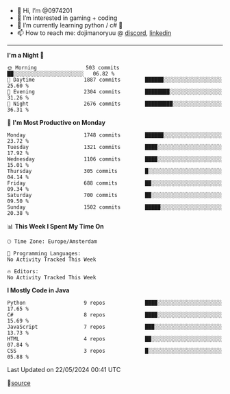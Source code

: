 - 👋 Hi, I’m @0974201
- 👀 I’m interested in gaming + coding
- 🌱 I’m currently learning python / c# 🐍
- 📫 How to reach me: dojimanoryuu @ [discord](https://discord.com "please let me know that you found me on github"), [linkedin](https://www.linkedin.com/in/sonprakiki/)  

<!---
0974201/0974201 is a ✨ special ✨ repository because its `README.md` (this file) appears on your GitHub profile.
You can click the Preview link to take a look at your changes.
--->

----
<!--START_SECTION:waka-->
**I'm a Night 🦉** 

```text
🌞 Morning                503 commits         ██░░░░░░░░░░░░░░░░░░░░░░░   06.82 % 
🌆 Daytime                1887 commits        ██████░░░░░░░░░░░░░░░░░░░   25.60 % 
🌃 Evening                2304 commits        ████████░░░░░░░░░░░░░░░░░   31.26 % 
🌙 Night                  2676 commits        █████████░░░░░░░░░░░░░░░░   36.31 % 
```
📅 **I'm Most Productive on Monday** 

```text
Monday                   1748 commits        ██████░░░░░░░░░░░░░░░░░░░   23.72 % 
Tuesday                  1321 commits        ████░░░░░░░░░░░░░░░░░░░░░   17.92 % 
Wednesday                1106 commits        ████░░░░░░░░░░░░░░░░░░░░░   15.01 % 
Thursday                 305 commits         █░░░░░░░░░░░░░░░░░░░░░░░░   04.14 % 
Friday                   688 commits         ██░░░░░░░░░░░░░░░░░░░░░░░   09.34 % 
Saturday                 700 commits         ██░░░░░░░░░░░░░░░░░░░░░░░   09.50 % 
Sunday                   1502 commits        █████░░░░░░░░░░░░░░░░░░░░   20.38 % 
```


📊 **This Week I Spent My Time On** 

```text
🕑︎ Time Zone: Europe/Amsterdam

💬 Programming Languages: 
No Activity Tracked This Week

🔥 Editors: 
No Activity Tracked This Week
```

**I Mostly Code in Java** 

```text
Python                   9 repos             ████░░░░░░░░░░░░░░░░░░░░░   17.65 % 
C#                       8 repos             ████░░░░░░░░░░░░░░░░░░░░░   15.69 % 
JavaScript               7 repos             ███░░░░░░░░░░░░░░░░░░░░░░   13.73 % 
HTML                     4 repos             ██░░░░░░░░░░░░░░░░░░░░░░░   07.84 % 
CSS                      3 repos             █░░░░░░░░░░░░░░░░░░░░░░░░   05.88 % 
```




 Last Updated on 22/05/2024 00:41 UTC
<!--END_SECTION:waka-->
🔗[source](https://github.com/anmol098/waka-readme-stats/)
